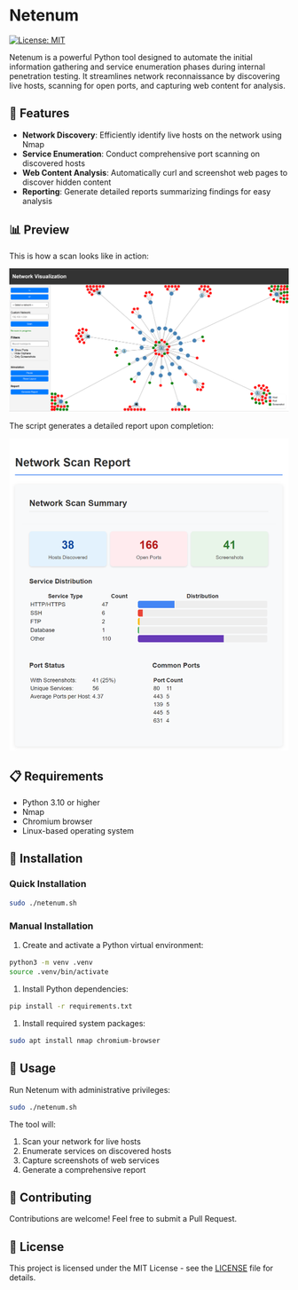 # Netenum

[![License: MIT](https://img.shields.io/badge/License-MIT-blue.svg)](LICENSE)

Netenum is a powerful Python tool designed to automate the initial information gathering and service enumeration phases during internal penetration testing. It streamlines network reconnaissance by discovering live hosts, scanning for open ports, and capturing web content for analysis.

## 🚀 Features

- **Network Discovery**: Efficiently identify live hosts on the network using Nmap
- **Service Enumeration**: Conduct comprehensive port scanning on discovered hosts
- **Web Content Analysis**: Automatically curl and screenshot web pages to discover hidden content
- **Reporting**: Generate detailed reports summarizing findings for easy analysis

## 📊 Preview

This is how a scan looks like in action:

![Scan preview](images/home.png)

The script generates a detailed report upon completion:

![Network Scan Report](images/report.png)

## 📋 Requirements

- Python 3.10 or higher
- Nmap
- Chromium browser
- Linux-based operating system

## 🔧 Installation

### Quick Installation

```bash
sudo ./netenum.sh
```

### Manual Installation

1. Create and activate a Python virtual environment:

  ```bash
  python3 -m venv .venv
  source .venv/bin/activate
  ```

1. Install Python dependencies:

  ```bash
  pip install -r requirements.txt
  ```

1. Install required system packages:

  ```bash
  sudo apt install nmap chromium-browser
  ```

## 📝 Usage

Run Netenum with administrative privileges:

```bash
sudo ./netenum.sh
```

The tool will:

1. Scan your network for live hosts
2. Enumerate services on discovered hosts
3. Capture screenshots of web services
4. Generate a comprehensive report

## 🤝 Contributing

Contributions are welcome! Feel free to submit a Pull Request.

## 📄 License

This project is licensed under the MIT License - see the [LICENSE](LICENSE) file for details.
